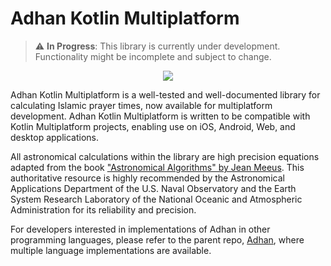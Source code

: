 
# Adhan Kotlin Multiplatform
> :warning: **In Progress**: This library is currently under development. Functionality might be incomplete and subject to change.

<p align="center">
  <img src="https://github.com/Farouk-abichou/Adhan-Kotlin-Multiplatform/assets/117727520/c56620a0-6c99-435b-8142-efb76e1b077d"/>
</p>

Adhan Kotlin Multiplatform is a well-tested and well-documented library for calculating Islamic prayer times, now available for multiplatform development. Adhan Kotlin Multiplatform is written to be compatible with Kotlin Multiplatform projects, enabling use on iOS, Android, Web, and desktop applications.

All astronomical calculations within the library are high precision equations adapted from the book ["Astronomical Algorithms" by Jean Meeus](https://shopatsky.com/collections/willmann-bell). This authoritative resource is highly recommended by the Astronomical Applications Department of the U.S. Naval Observatory and the Earth System Research Laboratory of the National Oceanic and Atmospheric Administration for its reliability and precision.

For developers interested in implementations of Adhan in other programming languages, please refer to the parent repo, [Adhan](https://github.com/batoulapps/Adhan), where multiple language implementations are available.
